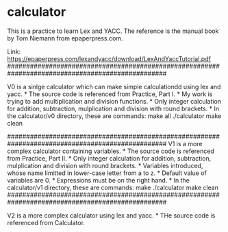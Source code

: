 # calculator

This is a practice to learn Lex and YACC. The reference is the manual book by Tom Niemann from epaperpress.com.

Link: https://epaperpress.com/lexandyacc/download/LexAndYaccTutorial.pdf
##################################################################################################

V0 is a sinlge calculator which can make simple calculationdd using lex and yacc.
	* The source code is referenced from Practice, Part I.
	* My work is trying to add multiplication and division functions.
	* Only integer calculation for addition, subtraction, mulplication and division with round brackets.
	* In the calculator/v0 directory, these are commands:
		make all
		./calculator
		make clean

##################################################################################################
V1 is a more complex calculator containing variables.
	* The source code is referenced from Practice, Part II.
	* Only integer calculation for addition, subtraction, mulplication and division with round brackets.
	* Variables introduced, whose name limitted in lower-case letter from a to z.
	* Default value of variables are 0.
	* Expressions must be on the right hand.
	* In the calculator/v1 directory, these are commands:
		make
		./calculator
		make clean
##################################################################################################

V2 is a more complex calculator using lex and yacc.
	* THe source code is referenced from Calculator.
